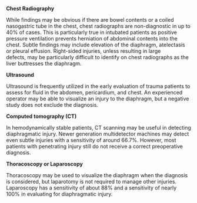 **Chest Radiography**

While findings may be obvious if there are bowel contents or a coiled nasogastric tube in the chest, chest radiographs are non-diagnostic in up to 40% of cases. This is particularly true in intubated patients as positive pressure ventilation prevents herniation of abdominal contents into the chest. Subtle findings may include elevation of the diaphragm, atelectasis or pleural effusion. Right-sided injuries, unless resulting in large defects, may be particularly difficult to identify on chest radiographs as the liver buttresses the diaphragm.

**Ultrasound**

Ultrasound is frequently utilized in the early evaluation of trauma patients to assess for fluid in the abdomen, pericardium, and chest. An experienced operator may be able to visualize an injury to the diaphragm, but a negative study does not exclude the diagnosis.

**Computed tomography (CT)**

In hemodynamically stable patients, CT scanning may be useful in detecting diaphragmatic injury. Newer generation multidetector machines may detect even subtle injuries with a sensitivity of around 66.7%. However, most patients with penetrating injury still do not receive a correct preoperative diagnosis.

**Thoracoscopy or Laparoscopy**

Thoracoscopy may be used to visualize the diaphragm when the diagnosis is considered, but laparotomy is not required to manage other injuries. Laparoscopy has a sensitivity of about 88% and a sensitivity of nearly 100% in evaluating for diaphragmatic injury.